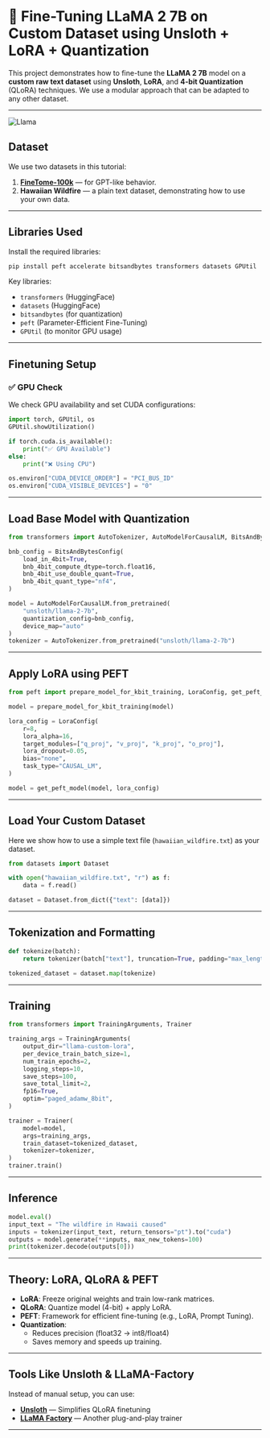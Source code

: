
# 🦙 Fine-Tuning LLaMA 2 7B on Custom Dataset using Unsloth + LoRA + Quantization

This project demonstrates how to fine-tune the **LLaMA 2 7B** model on a **custom raw text dataset** using **Unsloth**, **LoRA**, and **4-bit Quantization** (QLoRA) techniques. We use a modular approach that can be adapted to any other dataset.

---
![Llama](https://github.com/user-attachments/assets/a0c2c9f3-5541-4bef-883f-b352eecb3add)


##   Dataset

We use two datasets in this tutorial:

1. **[FineTome-100k](https://huggingface.co/datasets/mlabonne/FineTome-100k)** — for GPT-like behavior.
2. **Hawaiian Wildfire** — a plain text dataset, demonstrating how to use your own data.

---

## Libraries Used

Install the required libraries:

```bash
pip install peft accelerate bitsandbytes transformers datasets GPUtil
```

Key libraries:

- `transformers` (HuggingFace)
- `datasets` (HuggingFace)
- `bitsandbytes` (for quantization)
- `peft` (Parameter-Efficient Fine-Tuning)
- `GPUtil` (to monitor GPU usage)

---

##  Finetuning Setup

### ✅ GPU Check

We check GPU availability and set CUDA configurations:

```python
import torch, GPUtil, os
GPUtil.showUtilization()

if torch.cuda.is_available():
    print("✅ GPU Available")
else:
    print("❌ Using CPU")

os.environ["CUDA_DEVICE_ORDER"] = "PCI_BUS_ID"
os.environ["CUDA_VISIBLE_DEVICES"] = "0"
```

---

##  Load Base Model with Quantization

```python
from transformers import AutoTokenizer, AutoModelForCausalLM, BitsAndBytesConfig

bnb_config = BitsAndBytesConfig(
    load_in_4bit=True,
    bnb_4bit_compute_dtype=torch.float16,
    bnb_4bit_use_double_quant=True,
    bnb_4bit_quant_type="nf4",
)

model = AutoModelForCausalLM.from_pretrained(
    "unsloth/llama-2-7b",
    quantization_config=bnb_config,
    device_map="auto"
)
tokenizer = AutoTokenizer.from_pretrained("unsloth/llama-2-7b")
```

---

## Apply LoRA using PEFT

```python
from peft import prepare_model_for_kbit_training, LoraConfig, get_peft_model

model = prepare_model_for_kbit_training(model)

lora_config = LoraConfig(
    r=8,
    lora_alpha=16,
    target_modules=["q_proj", "v_proj", "k_proj", "o_proj"],
    lora_dropout=0.05,
    bias="none",
    task_type="CAUSAL_LM",
)

model = get_peft_model(model, lora_config)
```

---

##  Load Your Custom Dataset

Here we show how to use a simple text file (`hawaiian_wildfire.txt`) as your dataset.

```python
from datasets import Dataset

with open("hawaiian_wildfire.txt", "r") as f:
    data = f.read()

dataset = Dataset.from_dict({"text": [data]})
```

---

## Tokenization and Formatting

```python
def tokenize(batch):
    return tokenizer(batch["text"], truncation=True, padding="max_length", max_length=512)

tokenized_dataset = dataset.map(tokenize)
```

---

## Training

```python
from transformers import TrainingArguments, Trainer

training_args = TrainingArguments(
    output_dir="llama-custom-lora",
    per_device_train_batch_size=1,
    num_train_epochs=2,
    logging_steps=10,
    save_steps=100,
    save_total_limit=2,
    fp16=True,
    optim="paged_adamw_8bit",
)

trainer = Trainer(
    model=model,
    args=training_args,
    train_dataset=tokenized_dataset,
    tokenizer=tokenizer,
)
trainer.train()
```

---

## Inference

```python
model.eval()
input_text = "The wildfire in Hawaii caused"
inputs = tokenizer(input_text, return_tensors="pt").to("cuda")
outputs = model.generate(**inputs, max_new_tokens=100)
print(tokenizer.decode(outputs[0]))
```

---

## Theory: LoRA, QLoRA & PEFT

- **LoRA**: Freeze original weights and train low-rank matrices.
- **QLoRA**: Quantize model (4-bit) + apply LoRA.
- **PEFT**: Framework for efficient fine-tuning (e.g., LoRA, Prompt Tuning).
- **Quantization**:
  - Reduces precision (float32 → int8/float4)
  - Saves memory and speeds up training.

---

## Tools Like Unsloth & LLaMA-Factory

Instead of manual setup, you can use:

-  **[Unsloth](https://github.com/unslothai/unsloth)** — Simplifies QLoRA finetuning
-  **[LLaMA Factory](https://github.com/hiyouga/LLaMA-Factory)** — Another plug-and-play trainer

---

